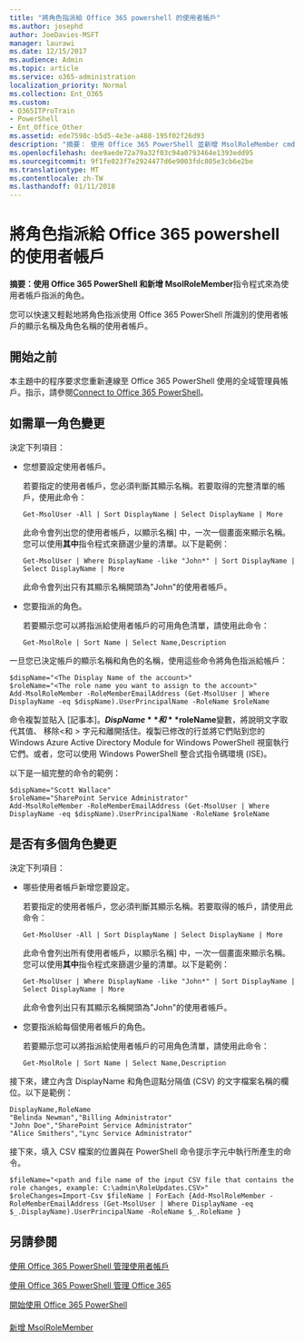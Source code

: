 ```yaml
---
title: "將角色指派給 Office 365 powershell 的使用者帳戶"
ms.author: josephd
author: JoeDavies-MSFT
manager: laurawi
ms.date: 12/15/2017
ms.audience: Admin
ms.topic: article
ms.service: o365-administration
localization_priority: Normal
ms.collection: Ent_O365
ms.custom:
- O365ITProTrain
- PowerShell
- Ent_Office_Other
ms.assetid: ede7598c-b5d5-4e3e-a488-195f02f26d93
description: "摘要： 使用 Office 365 PowerShell 並新增 MsolRoleMember cmdlet 來為使用者帳戶指派的角色。"
ms.openlocfilehash: dee9aede72a79a32f03c94a0793464e1393edd95
ms.sourcegitcommit: 9f1fe023f7e2924477d6e9003fdc805e3cb6e2be
ms.translationtype: MT
ms.contentlocale: zh-TW
ms.lasthandoff: 01/11/2018
---
```

# <a name="assign-roles-to-user-accounts-with-office-365-powershell"></a>將角色指派給 Office 365 powershell 的使用者帳戶

 **摘要：**使用 Office 365 PowerShell 和**新增 MsolRoleMember**指令程式來為使用者帳戶指派的角色。
  
您可以快速又輕鬆地將角色指派使用 Office 365 PowerShell 所識別的使用者帳戶的顯示名稱及角色名稱的使用者帳戶。
  
## <a name="before-you-begin"></a>開始之前

本主題中的程序要求您重新連線至 Office 365 PowerShell 使用的全域管理員帳戶。指示，請參閱[Connect to Office 365 PowerShell](connect-to-office-365-powershell.md)。
  
## <a name="for-a-single-role-change"></a>如需單一角色變更

決定下列項目：
  
- 您想要設定使用者帳戶。
    
    若要指定的使用者帳戶，您必須判斷其顯示名稱。若要取得的完整清單的帳戶，使用此命令：
    
  ```
  Get-MsolUser -All | Sort DisplayName | Select DisplayName | More
  ```

    此命令會列出您的使用者帳戶，以顯示名稱] 中，一次一個畫面來顯示名稱。您可以使用**其中**指令程式來篩選少量的清單。以下是範例：
    
  ```
  Get-MsolUser | Where DisplayName -like "John*" | Sort DisplayName | Select DisplayName | More
  ```

    此命令會列出只有其顯示名稱開頭為"John"的使用者帳戶。
    
- 您要指派的角色。
    
    若要顯示您可以將指派給使用者帳戶的可用角色清單，請使用此命令：
    
  ```
  Get-MsolRole | Sort Name | Select Name,Description
  ```

一旦您已決定帳戶的顯示名稱和角色的名稱，使用這些命令將角色指派給帳戶：
  
```
$dispName="<The Display Name of the account>"
$roleName="<The role name you want to assign to the account>"
Add-MsolRoleMember -RoleMemberEmailAddress (Get-MsolUser | Where DisplayName -eq $dispName).UserPrincipalName -RoleName $roleName
```

命令複製並貼入 [記事本]。**$DispName**和**$roleName**變數，將說明文字取代其值、 移除\<和 > 字元和離開括住。複製已修改的行並將它們貼到您的 Windows Azure Active Directory Module for Windows PowerShell 視窗執行它們。或者，您可以使用 Windows PowerShell 整合式指令碼環境 (ISE)。
  
以下是一組完整的命令的範例：
  
```
$dispName="Scott Wallace"
$roleName="SharePoint Service Administrator"
Add-MsolRoleMember -RoleMemberEmailAddress (Get-MsolUser | Where DisplayName -eq $dispName).UserPrincipalName -RoleName $roleName
```

## <a name="for-multiple-role-changes"></a>是否有多個角色變更

決定下列項目：
  
- 哪些使用者帳戶新增您要設定。
    
    若要指定的使用者帳戶，您必須判斷其顯示名稱。若要取得的帳戶，請使用此命令：
    
  ```
  Get-MsolUser -All | Sort DisplayName | Select DisplayName | More
  ```

    此命令會列出所有使用者帳戶，以顯示名稱] 中，一次一個畫面來顯示名稱。您可以使用**其中**指令程式來篩選少量的清單。以下是範例：
    
  ```
  Get-MsolUser | Where DisplayName -like "John*" | Sort DisplayName | Select DisplayName | More
  ```

    此命令會列出只有其顯示名稱開頭為"John"的使用者帳戶。
    
- 您要指派給每個使用者帳戶的角色。
    
    若要顯示您可以將指派給使用者帳戶的可用角色清單，請使用此命令：
    
  ```
  Get-MsolRole | Sort Name | Select Name,Description
  ```

接下來，建立內含 DisplayName 和角色逗點分隔值 (CSV) 的文字檔案名稱的欄位。以下是範例：
  
```
DisplayName,RoleName
"Belinda Newman","Billing Administrator"
"John Doe","SharePoint Service Administrator"
"Alice Smithers","Lync Service Administrator"
```

接下來，填入 CSV 檔案的位置與在 PowerShell 命令提示字元中執行所產生的命令。
  
```
$fileName="<path and file name of the input CSV file that contains the role changes, example: C:\admin\RoleUpdates.CSV>"
$roleChanges=Import-Csv $fileName | ForEach {Add-MsolRoleMember -RoleMemberEmailAddress (Get-MsolUser | Where DisplayName -eq $_.DisplayName).UserPrincipalName -RoleName $_.RoleName }

```

## <a name="see-also"></a>另請參閱

#### 

[使用 Office 365 PowerShell 管理使用者帳戶](manage-user-accounts-and-licenses-with-office-365-powershell.md)
  
[使用 Office 365 PowerShell 管理 Office 365](manage-office-365-with-office-365-powershell.md)
  
[開始使用 Office 365 PowerShell](getting-started-with-office-365-powershell.md)
#### 

[新增 MsolRoleMember](https://msdn.microsoft.com/library/dn194120.aspx)

